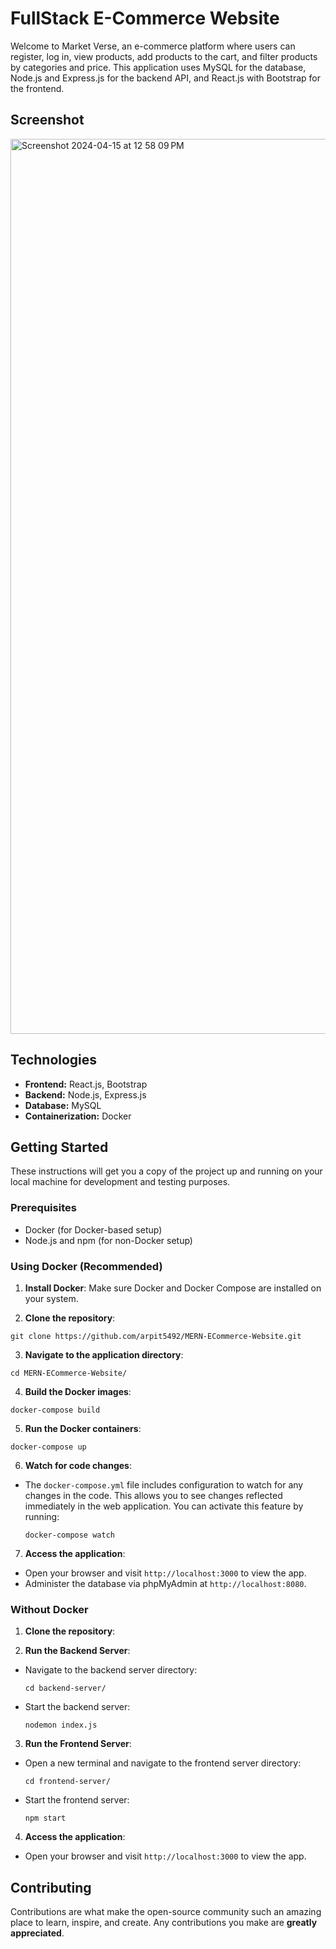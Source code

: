 # FullStack E-Commerce Website

Welcome to Market Verse, an e-commerce platform where users can register, log in, view products, add products to the cart, and filter products by categories and price. This application uses MySQL for the database, Node.js and Express.js for the backend API, and React.js with Bootstrap for the frontend.

## Screenshot
<img width="1432" alt="Screenshot 2024-04-15 at 12 58 09 PM" src="https://github.com/arpit5492/MERN-ECommerce-Website/assets/48523103/bece8543-5cd8-4f39-81be-acf61e63b9b2">

## Technologies
- **Frontend:** React.js, Bootstrap
- **Backend:** Node.js, Express.js
- **Database:** MySQL
- **Containerization:** Docker

## Getting Started

These instructions will get you a copy of the project up and running on your local machine for development and testing purposes.

### Prerequisites

- Docker (for Docker-based setup)
- Node.js and npm (for non-Docker setup)

### Using Docker (Recommended)

1. **Install Docker**: Make sure Docker and Docker Compose are installed on your system.

2. **Clone the repository**:

  ```
  git clone https://github.com/arpit5492/MERN-ECommerce-Website.git
  ```

3. **Navigate to the application directory**:

  ```
  cd MERN-ECommerce-Website/
  ```

4. **Build the Docker images**:

  ```
  docker-compose build
  ```

5. **Run the Docker containers**:

  ```
  docker-compose up
  ```

6. **Watch for code changes**:
- The `docker-compose.yml` file includes configuration to watch for any changes in the code. This allows you to see changes reflected immediately in the web application. You can activate this feature by running:
  ```
  docker-compose watch
  ```

7. **Access the application**:
- Open your browser and visit `http://localhost:3000` to view the app.
- Administer the database via phpMyAdmin at `http://localhost:8080`.

### Without Docker

1. **Clone the repository**:

2. **Run the Backend Server**:
- Navigate to the backend server directory:
  ```
  cd backend-server/
  ```
- Start the backend server:
  ```
  nodemon index.js
  ```

3. **Run the Frontend Server**:
- Open a new terminal and navigate to the frontend server directory:
  ```
  cd frontend-server/
  ```
- Start the frontend server:
  ```
  npm start
  ```

4. **Access the application**:
- Open your browser and visit `http://localhost:3000` to view the app.

## Contributing

Contributions are what make the open-source community such an amazing place to learn, inspire, and create. Any contributions you make are **greatly appreciated**.




